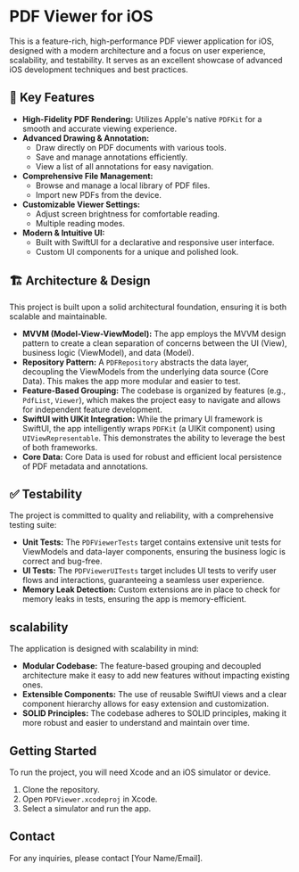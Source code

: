 # PDF Viewer for iOS

This is a feature-rich, high-performance PDF viewer application for iOS, designed with a modern architecture and a focus on user experience, scalability, and testability. It serves as an excellent showcase of advanced iOS development techniques and best practices.

## 🚀 Key Features

*   **High-Fidelity PDF Rendering:** Utilizes Apple's native `PDFKit` for a smooth and accurate viewing experience.
*   **Advanced Drawing & Annotation:**
    *   Draw directly on PDF documents with various tools.
    *   Save and manage annotations efficiently.
    *   View a list of all annotations for easy navigation.
*   **Comprehensive File Management:**
    *   Browse and manage a local library of PDF files.
    *   Import new PDFs from the device.
*   **Customizable Viewer Settings:**
    *   Adjust screen brightness for comfortable reading.
    *   Multiple reading modes.
*   **Modern & Intuitive UI:**
    *   Built with SwiftUI for a declarative and responsive user interface.
    *   Custom UI components for a unique and polished look.

## 🏗️ Architecture & Design

This project is built upon a solid architectural foundation, ensuring it is both scalable and maintainable.

*   **MVVM (Model-View-ViewModel):** The app employs the MVVM design pattern to create a clean separation of concerns between the UI (View), business logic (ViewModel), and data (Model).
*   **Repository Pattern:** A `PDFRepository` abstracts the data layer, decoupling the ViewModels from the underlying data source (Core Data). This makes the app more modular and easier to test.
*   **Feature-Based Grouping:** The codebase is organized by features (e.g., `PdfList`, `Viewer`), which makes the project easy to navigate and allows for independent feature development.
*   **SwiftUI with UIKit Integration:** While the primary UI framework is SwiftUI, the app intelligently wraps `PDFKit` (a UIKit component) using `UIViewRepresentable`. This demonstrates the ability to leverage the best of both frameworks.
*   **Core Data:** Core Data is used for robust and efficient local persistence of PDF metadata and annotations.

## ✅ Testability

The project is committed to quality and reliability, with a comprehensive testing suite:

*   **Unit Tests:** The `PDFViewerTests` target contains extensive unit tests for ViewModels and data-layer components, ensuring the business logic is correct and bug-free.
*   **UI Tests:** The `PDFViewerUITests` target includes UI tests to verify user flows and interactions, guaranteeing a seamless user experience.
*   **Memory Leak Detection:** Custom extensions are in place to check for memory leaks in tests, ensuring the app is memory-efficient.

##  scalability

The application is designed with scalability in mind:

*   **Modular Codebase:** The feature-based grouping and decoupled architecture make it easy to add new features without impacting existing ones.
*   **Extensible Components:** The use of reusable SwiftUI views and a clear component hierarchy allows for easy extension and customization.
*   **SOLID Principles:** The codebase adheres to SOLID principles, making it more robust and easier to understand and maintain over time.

## Getting Started

To run the project, you will need Xcode and an iOS simulator or device.

1.  Clone the repository.
2.  Open `PDFViewer.xcodeproj` in Xcode.
3.  Select a simulator and run the app.

## Contact

For any inquiries, please contact [Your Name/Email].